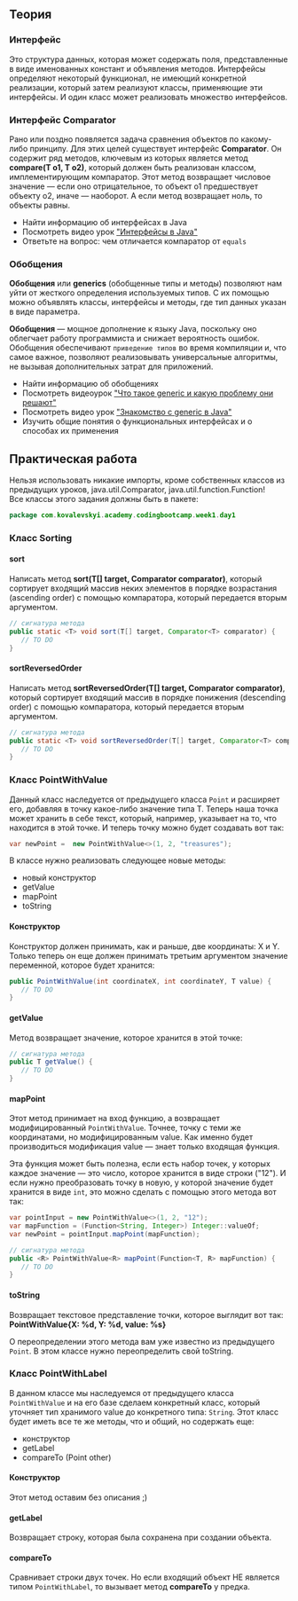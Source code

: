 ## Теория

### Интерфейс
Это структура данных, которая может содержать поля, представленные в виде именованных констант и объявления методов. Интерфейсы определяют некоторый функционал, не имеющий конкретной реализации, который затем реализуют классы, применяющие эти интерфейсы. И один класс может реализовать множество интерфейсов.

### Интерфейс Comparator
Рано или поздно появляется задача сравнения объектов по какому-либо принципу. Для этих целей существует интерфейс **Comparator**. Он содержит ряд методов, ключевым из которых является метод **compare(T o1, T o2)**, который должен быть реализован классом, имплементирующим компаратор. Этот метод  возвращает числовое значение — если оно отрицательное, то объект o1 предшествует объекту o2, иначе — наоборот. А если метод возвращает ноль, то объекты равны.
* Найти информацию об интерфейсах в Java
* Посмотреть видео урок ["Интерфейсы в Java"](https://youtu.be/CDa0INOc_1A)
* Ответьте на вопрос: чем отличается компаратор от ```equals```

### Обобщения
**Обобщения** или **generics** (обобщенные типы и методы) позволяют нам уйти от жесткого определения используемых типов. С их помощью можно объявлять классы, интерфейсы и методы, где тип данных указан в виде параметра. 

**Обобщения** — мощное дополнение к языку Java, поскольку оно облегчает работу программиста и снижает вероятность ошибок. Обобщения обеспечивают ``приведение типов`` во время компиляции и, что самое важное, позволяют реализовывать универсальные алгоритмы, не вызывая дополнительных затрат для приложений.
* Найти информацию об обобщениях
* Посмотреть видеоурок ["Что такое generic и какую проблему они решают"](https://youtu.be/4Rpr7aeSzxA)
* Посмотреть видео урок ["Знакомство с generic в Java"](https://youtu.be/WPxcQtVWVKY)
* Изучить общие понятия о функциональных интерфейсах и о способах их применения 

## Практическая работа
Нельзя использовать никакие импорты, кроме собственных классов из предыдущих уроков,  java.util.Comparator, java.util.function.Function!  
Все классы этого задания должны быть в пакете:
```java
package com.kovalevskyi.academy.codingbootcamp.week1.day1
```

### Класс Sorting

#### sort
Написать метод **sort(T[] target, Comparator<T> comparator)**, который сортирует входящий массив неких элементов в порядке возрастания (ascending order)  с помощью компаратора, который передается вторым аргументом.
```java
// сигнатура метода
public static <T> void sort(T[] target, Comparator<T> comparator) {
   // TO DO
}
```

#### sortReversedOrder
Написать метод **sortReversedOrder(T[] target, Comparator<T> comparator)**, который сортирует входящий массив в порядке понижения (descending order) с помощью компаратора, который передается вторым аргументом.
```java
// сигнатура метода
public static <T> void sortReversedOrder(T[] target, Comparator<T> comparator) {
   // TO DO
}
```

### Класс PointWithValue
Данный класс наследуется от предыдущего класса ```Point``` и расширяет его, добавляя в точку какое-либо значение типа Т. Теперь наша точка может хранить в себе текст, который, например, указывает на то, что находится в этой точке. И теперь точку можно будет создавать вот так:
```java
var newPoint =  new PointWithValue<>(1, 2, "treasures");
```
В классе нужно реализовать следующее новые методы:
* новый конструктор
* getValue
* mapPoint
* toString

#### Конструктор
Конструктор должен принимать, как и раньше, две координаты: X и Y. Только теперь он еще должен принимать третьим аргументом значение переменной, которое будет хранится:
```java
public PointWithValue(int coordinateX, int coordinateY, T value) {
   // TO DO
}
```

#### getValue
Метод возвращает значение, которое хранится в этой точке:
```java
// сигнатура метода
public T getValue() {
   // TO DO
}
```

#### mapPoint
Этот метод принимает на вход функцию, а возвращает модифицированный ```PointWithValue```. Точнее, точку с теми же координатами, но модифицированным value. Как именно будет производиться модификация value — знает только входящая функция.

Эта функция может быть полезна, если есть набор точек, у которых каждое значение — это число, которое хранится в виде строки ("12").  И если нужно преобразовать точку в новую, у которой значение будет хранится в виде ```int```, это можно сделать с помощью этого метода вот так:
```java
var pointInput = new PointWithValue<>(1, 2, "12");
var mapFunction = (Function<String, Integer>) Integer::valueOf;
var newPoint = pointInput.mapPoint(mapFunction);
```
```java
// сигнатура метода
public <R> PointWithValue<R> mapPoint(Function<T, R> mapFunction) {
   // TO DO
}
```

#### toString
Возвращает текстовое представление точки, которое выглядит вот так:  
**PointWithValue{X: %d, Y: %d, value: %s}**

О переопределении этого метода вам уже известно из предыдущего ```Point```. В этом классе нужно переопределить свой toString.

### Класс PointWithLabel
В данном классе мы наследуемся от предыдущего класса ```PointWithValue``` и на его базе сделаем конкретный класс, который уточняет тип хранимого value до конкретного типа: ```String```. Этот класс будет иметь все те же методы, что и общий, но содержать еще:
* конструктор
* getLabel
* compareTo (Point other)

#### Конструктор
Этот метод оставим без описания ;)

#### getLabel
Возвращает строку, которая была сохранена при создании объекта.

#### compareTo
Сравнивает строки двух точек. Но если входящий объект НЕ является типом  ```PointWithLabel```, то вызывает метод **compareTo** у предка.
